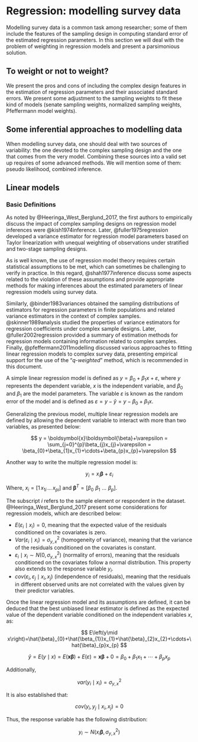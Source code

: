 # Regression: modelling survey data

Modelling survey data is a common task among researcher; some of them include the features of the sampling design in computing standard error of the estimated regression parameters. In this section we will deal with the problem of weighting in regression models and present a parsimonious solution. 

## To weight or not to weight? 

We present the pros and cons of including the complex design features in the estimation of regression parameters and their associated standard errors. We present some adjustment to the sampling weights to fit these kind of models (senate sampling weights, normalized sampling weights, Pfeffermann model weights).

## Some inferential approaches to modelling data

When modelling survey data, one should deal with two sources of variability: the one devoted to the complex sampling design and the one that comes from the very model. Combining these sources into a valid set up requires of some advanced methods. We will mention some of them: pseudo likelihood, combined inference.

## Linear models

### Basic Definitions

As noted by @Heeringa_West_Berglund_2017, the first authors to empirically discuss the impact of complex sampling designs on regression model inferences were @kish1974inference. Later, @fuller1975regression developed a variance estimator for regression model parameters based on Taylor linearization with unequal weighting of observations under stratified and two-stage sampling designs.

As is well known, the use of regression model theory requires certain statistical assumptions to be met, which can sometimes be challenging to verify in practice. In this regard, @shah1977inference discuss some aspects related to the violation of these assumptions and provide appropriate methods for making inferences about the estimated parameters of linear regression models using survey data.

Similarly, @binder1983variances obtained the sampling distributions of estimators for regression parameters in finite populations and related variance estimators in the context of complex samples. @skinner1989analysis studied the properties of variance estimators for regression coefficients under complex sample designs. Later, @fuller2002regression provided a summary of estimation methods for regression models containing information related to complex samples. Finally, @pfeffermann2011modelling discussed various approaches to fitting linear regression models to complex survey data, presenting empirical support for the use of the “*q-weighted*” method, which is recommended in this document.

A simple linear regression model is defined as $y=\beta_{0}+\beta_{1}x+\varepsilon$, where $y$ represents the dependent variable, $x$ is the independent variable, and $\beta_{0}$ and $\beta_{1}$ are the model parameters. The variable $\varepsilon$ is known as the random error of the model and is defined as $\varepsilon=y-\hat{y}=y-\beta_{0}+\beta_{1}x$.

Generalizing the previous model, multiple linear regression models are defined by allowing the dependent variable to interact with more than two variables, as presented below:

$$
y  =  \boldsymbol{x}\boldsymbol{\beta}+\varepsilon
  =  \sum_{j=0}^{p}\beta_{j}x_{j}+\varepsilon
 =  \beta_{0}+\beta_{1}x_{1}+\cdots+\beta_{p}x_{p}+\varepsilon
$$

Another way to write the multiple regression model is:

$$
y_{i}  =  x_{i}\boldsymbol{\beta}+\varepsilon_{i}
$$

Where, $x_{i}=\left[1\,x_{1i}\,\ldots\,x_{pi}\right]$ and $\boldsymbol{\beta}^{T}=\left[\beta_{0}\,\,\beta_{1}\,\,\ldots\,\,\beta_{p}\right]$.

The subscript $i$ refers to the sample element or respondent in the dataset. @Heeringa_West_Berglund_2017 present some considerations for regression models, which are described below:

-   $E\left(\varepsilon_{i}\mid x_{i}\right)=0$, meaning that the expected value of the residuals conditioned on the covariates is zero.
-   $Var\left(\varepsilon_{i}\mid x_{i}\right)=\sigma_{y,x}^{2}$ (homogeneity of variance), meaning that the variance of the residuals conditioned on the covariates is constant.
-   $\varepsilon_{i}\mid x_{i}\sim N\left(0,\,\sigma_{y,x}^{2}\right)$ (normality of errors), meaning that the residuals conditioned on the covariates follow a normal distribution. This property also extends to the response variable $y_{i}$.
-   $cov\left(\varepsilon_{i},\,\varepsilon_{j}\mid x_{i},x_{j}\right)$ (independence of residuals), meaning that the residuals in different observed units are not correlated with the values given by their predictor variables.

Once the linear regression model and its assumptions are defined, it can be deduced that the best unbiased linear estimator is defined as the expected value of the dependent variable conditioned on the independent variables $x$, as:

$$
E\left(y\mid x\right)=\hat{\beta}_{0}+\hat{\beta_{1}}x_{1}+\hat{\beta}_{2}x_{2}+\cdots+\hat{\beta}_{p}x_{p}
$$

$$
\hat{y}  =  E\left(y\mid x\right)
 =  E\left(\boldsymbol{x}\boldsymbol{\beta}\right)+E\left(\varepsilon\right)
=  \boldsymbol{x}\boldsymbol{\beta}+0
  =  \beta_{0}+\beta_{1}x_{1}+\cdots+\beta_{p}x_{p}
$$

Additionally,

$$
var\left(y_{i}\mid x_{i}\right)  =  \sigma_{y,x}^{2}
$$

It is also established that:

$$
cov\left(y_{i},y_{j}\mid x_{i},x_{j}\right)  = 0
$$

Thus, the response variable has the following distribution:

$$
y_{i}  \sim  N\left(x_{i}\boldsymbol{\beta},\sigma_{y,x}^{2}\right)
$$

